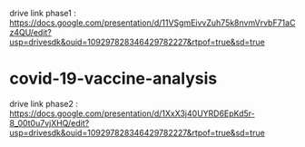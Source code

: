 drive link phase1 :
https://docs.google.com/presentation/d/11VSgmEivvZuh75k8nvmVrvbF71aCz4QU/edit?usp=drivesdk&ouid=109297828346429782227&rtpof=true&sd=true
# covid-19-vaccine-analysis

drive link phase2 :
https://docs.google.com/presentation/d/1XxX3j40UYRD6EpKd5r-8_00t0u7vjXHQ/edit?usp=drivesdk&ouid=109297828346429782227&rtpof=true&sd=true
